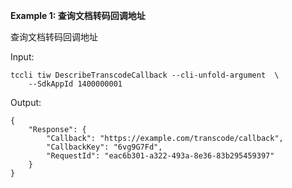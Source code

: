 **Example 1: 查询文档转码回调地址**

查询文档转码回调地址

Input: 

```
tccli tiw DescribeTranscodeCallback --cli-unfold-argument  \
    --SdkAppId 1400000001
```

Output: 
```
{
    "Response": {
        "Callback": "https://example.com/transcode/callback",
        "CallbackKey": "6vg9G7Fd",
        "RequestId": "eac6b301-a322-493a-8e36-83b295459397"
    }
}
```

